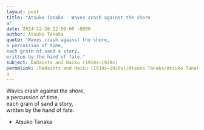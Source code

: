 ```yaml
---
layout: post
title: "Atsuko Tanaka - Waves crash against the shore  
a"
date: 2024-12-28 12:00:00 -0000
author: Atsuko Tanaka
quote: "Waves crash against the shore,  
a percussion of time,  
each grain of sand a story,  
written by the hand of fate."
subject: Dadaists and Haiku (1910s–1920s)
permalink: /Dadaists and Haiku (1910s–1920s)/Atsuko Tanaka/Atsuko Tanaka - Waves crash against the shore  
a
---
```


Waves crash against the shore,  
a percussion of time,  
each grain of sand a story,  
written by the hand of fate.

- Atsuko Tanaka
